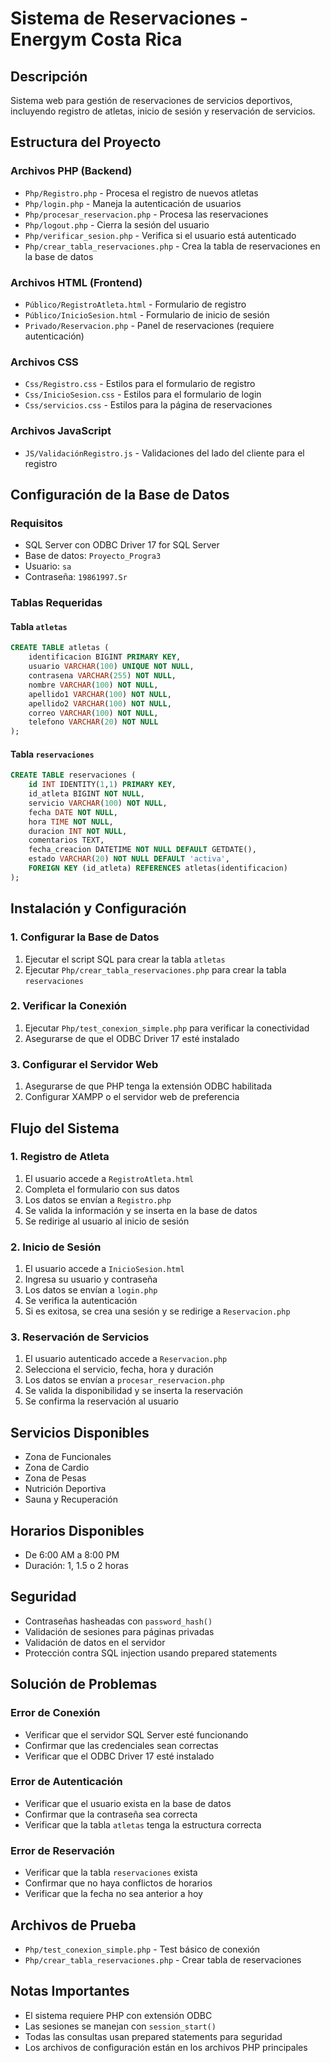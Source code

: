 # Sistema de Reservaciones - Energym Costa Rica

## Descripción
Sistema web para gestión de reservaciones de servicios deportivos, incluyendo registro de atletas, inicio de sesión y reservación de servicios.

## Estructura del Proyecto

### Archivos PHP (Backend)
- `Php/Registro.php` - Procesa el registro de nuevos atletas
- `Php/login.php` - Maneja la autenticación de usuarios
- `Php/procesar_reservacion.php` - Procesa las reservaciones
- `Php/logout.php` - Cierra la sesión del usuario
- `Php/verificar_sesion.php` - Verifica si el usuario está autenticado
- `Php/crear_tabla_reservaciones.php` - Crea la tabla de reservaciones en la base de datos

### Archivos HTML (Frontend)
- `Público/RegistroAtleta.html` - Formulario de registro
- `Público/InicioSesion.html` - Formulario de inicio de sesión
- `Privado/Reservacion.php` - Panel de reservaciones (requiere autenticación)

### Archivos CSS
- `Css/Registro.css` - Estilos para el formulario de registro
- `Css/InicioSesion.css` - Estilos para el formulario de login
- `Css/servicios.css` - Estilos para la página de reservaciones

### Archivos JavaScript
- `JS/ValidaciónRegistro.js` - Validaciones del lado del cliente para el registro

## Configuración de la Base de Datos

### Requisitos
- SQL Server con ODBC Driver 17 for SQL Server
- Base de datos: `Proyecto_Progra3`
- Usuario: `sa`
- Contraseña: `19861997.Sr`

### Tablas Requeridas

#### Tabla `atletas`
```sql
CREATE TABLE atletas (
    identificacion BIGINT PRIMARY KEY,
    usuario VARCHAR(100) UNIQUE NOT NULL,
    contrasena VARCHAR(255) NOT NULL,
    nombre VARCHAR(100) NOT NULL,
    apellido1 VARCHAR(100) NOT NULL,
    apellido2 VARCHAR(100) NOT NULL,
    correo VARCHAR(100) NOT NULL,
    telefono VARCHAR(20) NOT NULL
);
```

#### Tabla `reservaciones`
```sql
CREATE TABLE reservaciones (
    id INT IDENTITY(1,1) PRIMARY KEY,
    id_atleta BIGINT NOT NULL,
    servicio VARCHAR(100) NOT NULL,
    fecha DATE NOT NULL,
    hora TIME NOT NULL,
    duracion INT NOT NULL,
    comentarios TEXT,
    fecha_creacion DATETIME NOT NULL DEFAULT GETDATE(),
    estado VARCHAR(20) NOT NULL DEFAULT 'activa',
    FOREIGN KEY (id_atleta) REFERENCES atletas(identificacion)
);
```

## Instalación y Configuración

### 1. Configurar la Base de Datos
1. Ejecutar el script SQL para crear la tabla `atletas`
2. Ejecutar `Php/crear_tabla_reservaciones.php` para crear la tabla `reservaciones`

### 2. Verificar la Conexión
1. Ejecutar `Php/test_conexion_simple.php` para verificar la conectividad
2. Asegurarse de que el ODBC Driver 17 esté instalado

### 3. Configurar el Servidor Web
1. Asegurarse de que PHP tenga la extensión ODBC habilitada
2. Configurar XAMPP o el servidor web de preferencia

## Flujo del Sistema

### 1. Registro de Atleta
1. El usuario accede a `RegistroAtleta.html`
2. Completa el formulario con sus datos
3. Los datos se envían a `Registro.php`
4. Se valida la información y se inserta en la base de datos
5. Se redirige al usuario al inicio de sesión

### 2. Inicio de Sesión
1. El usuario accede a `InicioSesion.html`
2. Ingresa su usuario y contraseña
3. Los datos se envían a `login.php`
4. Se verifica la autenticación
5. Si es exitosa, se crea una sesión y se redirige a `Reservacion.php`

### 3. Reservación de Servicios
1. El usuario autenticado accede a `Reservacion.php`
2. Selecciona el servicio, fecha, hora y duración
3. Los datos se envían a `procesar_reservacion.php`
4. Se valida la disponibilidad y se inserta la reservación
5. Se confirma la reservación al usuario

## Servicios Disponibles
- Zona de Funcionales
- Zona de Cardio
- Zona de Pesas
- Nutrición Deportiva
- Sauna y Recuperación

## Horarios Disponibles
- De 6:00 AM a 8:00 PM
- Duración: 1, 1.5 o 2 horas

## Seguridad
- Contraseñas hasheadas con `password_hash()`
- Validación de sesiones para páginas privadas
- Validación de datos en el servidor
- Protección contra SQL injection usando prepared statements

## Solución de Problemas

### Error de Conexión
- Verificar que el servidor SQL Server esté funcionando
- Confirmar que las credenciales sean correctas
- Verificar que el ODBC Driver 17 esté instalado

### Error de Autenticación
- Verificar que el usuario exista en la base de datos
- Confirmar que la contraseña sea correcta
- Verificar que la tabla `atletas` tenga la estructura correcta

### Error de Reservación
- Verificar que la tabla `reservaciones` exista
- Confirmar que no haya conflictos de horarios
- Verificar que la fecha no sea anterior a hoy

## Archivos de Prueba
- `Php/test_conexion_simple.php` - Test básico de conexión
- `Php/crear_tabla_reservaciones.php` - Crear tabla de reservaciones

## Notas Importantes
- El sistema requiere PHP con extensión ODBC
- Las sesiones se manejan con `session_start()`
- Todas las consultas usan prepared statements para seguridad
- Los archivos de configuración están en los archivos PHP principales
